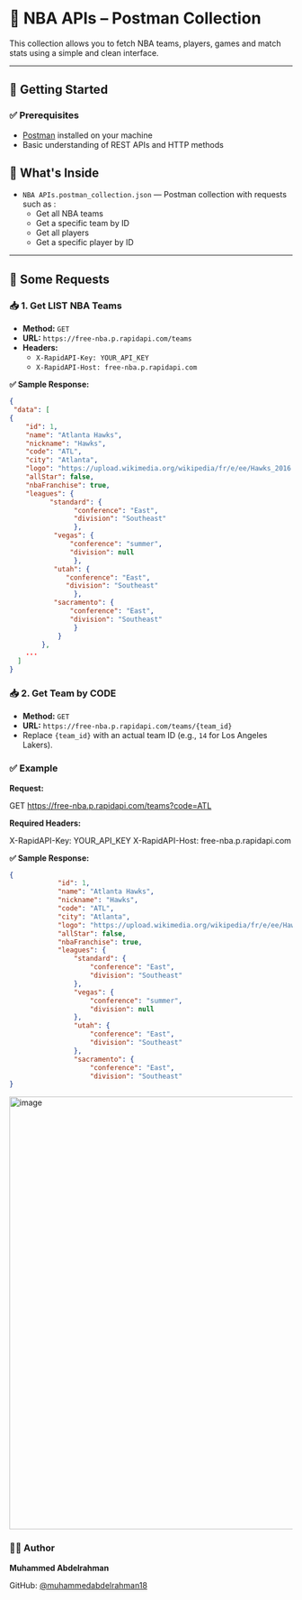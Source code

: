 # 🏀 NBA APIs – Postman Collection

This collection allows you to fetch NBA teams, players, games and match stats using a simple and clean interface.

---


## 🚀 Getting Started

### ✅ Prerequisites

- [Postman](https://www.postman.com/downloads/) installed on your machine
- Basic understanding of REST APIs and HTTP methods


## 📁 What's Inside

- `NBA APIs.postman_collection.json` — Postman collection with requests such as :
  - Get all NBA teams
  - Get a specific team by ID
  - Get all players
  - Get a specific player by ID

---

## 📌 Some Requests

### 📥 1. Get LIST NBA Teams

- **Method:** `GET`  
- **URL:** `https://free-nba.p.rapidapi.com/teams`
- **Headers:**
  - `X-RapidAPI-Key: YOUR_API_KEY`
  - `X-RapidAPI-Host: free-nba.p.rapidapi.com`


**✅ Sample Response:**

```json
{
 "data": [
{
    "id": 1,
    "name": "Atlanta Hawks",
    "nickname": "Hawks",
    "code": "ATL",
    "city": "Atlanta",
    "logo": "https://upload.wikimedia.org/wikipedia/fr/e/ee/Hawks_2016.png",
    "allStar": false,
    "nbaFranchise": true,
    "leagues": {
          "standard": {
                "conference": "East",
                "division": "Southeast"
                },
           "vegas": {
               "conference": "summer",
               "division": null
                },
           "utah": {
              "conference": "East",
              "division": "Southeast"
                },
           "sacramento": {
               "conference": "East",
               "division": "Southeast"
                }
            }
        },
    ...
  ]
}

```
### 📥 2. Get Team by CODE

- **Method:** `GET`  
- **URL:** `https://free-nba.p.rapidapi.com/teams/{team_id}`  
- Replace `{team_id}` with an actual team ID (e.g., `14` for Los Angeles Lakers).

### ✅ Example

**Request:**

GET https://free-nba.p.rapidapi.com/teams?code=ATL

**Required Headers:**

X-RapidAPI-Key: YOUR_API_KEY
X-RapidAPI-Host: free-nba.p.rapidapi.com


**✅ Sample Response:**

```json
{
            "id": 1,
            "name": "Atlanta Hawks",
            "nickname": "Hawks",
            "code": "ATL",
            "city": "Atlanta",
            "logo": "https://upload.wikimedia.org/wikipedia/fr/e/ee/Hawks_2016.png",
            "allStar": false,
            "nbaFranchise": true,
            "leagues": {
                "standard": {
                    "conference": "East",
                    "division": "Southeast"
                },
                "vegas": {
                    "conference": "summer",
                    "division": null
                },
                "utah": {
                    "conference": "East",
                    "division": "Southeast"
                },
                "sacramento": {
                    "conference": "East",
                    "division": "Southeast"
}

```
<img width="1366" height="768" alt="image" src="https://github.com/user-attachments/assets/53e0d02f-92a6-4001-9218-a3782ee2dde6" />

### 🧑‍💻 Author

**Muhammed Abdelrahman**

GitHub: [@muhammedabdelrahman18](https://github.com/muhammedabdelrahman18)
